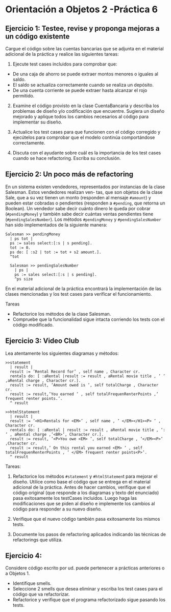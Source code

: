Orientación a Objetos 2 -Práctica 6
====================================



Ejercicio 1: Testee, revise y proponga mejoras a un código existente
-------------------------------------

Cargue el código sobre las cuentas bancarias que se adjunta en el material adicional de la práctica y realice las
siguientes tareas:


1. Ejecute test cases incluidos para comprobar que:


  - De una caja de ahorro se puede extraer montos menores o iguales al saldo.
  - El saldo se actualiza correctamente cuando se realiza un depósito.
  - De una cuenta corriente se puede extraer hasta alcanzar el rojo permitido.
  

2. Examine el código provisto en la clase CuentaBancaria y describa los problemas de diseño y/o codificación
que encuentre. Sugiera un diseño mejorado y aplique todos los cambios necesarios al código para implementar
su diseño.


3. Actualice los test cases para que funcionen con el código corregido y ejecútelos para comprobar que el modelo
continúa comportándose correctamente.


4. Discuta con el ayudante sobre cuál es la importancia de los test cases cuando se hace refactoring. Escriba su
conclusión.



Ejercicio 2: Un poco más de refactoring
-------------------------------------


En un sistema existen vendedores, representados por instancias de la clase Salesman. Estos vendedores realizan ven-
tas, que son objetos de la clase Sale, que a su vez tienen un monto (responden al mensaje `#amount`) y pueden estar
cobradas o pendientes (responden a `#pending`, que retorna un Boolean). Un vendedor sabe decir cuánto dinero le
queda por cobrar (`#pendingMoney`) y también sabe decir cuántas ventas pendientes tiene (`#pendingSalesNumber`).
Los métodos `#pendingMoney` y `#pendingSalesNumber` han sido implementados de la siguiente manera:


```
Salesman >> pendingMoney
  | ps tot |
  ps := sales select:[:s | s pending].
  tot := 0.
  ps do: [ :s2 | tot := tot + s2 amount.].
  ^tot
  
  Salesman >> pendingSalesNumber
    | ps |
    ps := sales select:[:s | s pending].
    ^ps size
```

En el material adicional de la práctica encontrará la implementación de las clases mencionadas y los test cases para verificar el funcionamiento.


Tareas

  - Refactorice los métodos de la clase Salesman.
  - Compruebe que la funcionalidad sigue intacta corriendo los tests con el código modificado.



Ejercicio 3: Video Club
-------------------------------------


Lea atentamente los siguientes diagramas y métodos:

```
>>statement
  | result |
  result := ’Rental Record for’ , self name , Character cr.
  rentals do: [ :aRental |result := result , aRental movie title , ’ ’ ,aRental charge , Character cr.].
  result := result, ’Amount owed is ’, self totalCharge , Character cr.
  result := result,’You earned ’ , self totalFrequenRenterPoints ,’ frequent renter points.’.
  ^ result

>>htmlStatement
  | result |
  result := ’<H1>Rentals for <EM>’ , self name , ’ </EM></H1><P> ’ , Character cr.
  rentals do: [ :aRental | result := result , aRental movie title , ’: ’ , aRental charge ,’<BR>’, Character cr.].
  result := result, ’<P>You owe <EM> ’, self totalCharge , ’</EM><P>’ ,Character cr.
  result := result,’ On this rental you earned <EM> ’ , self totalFrequenRenterPoints , ’ </EM> frequent renter points<P>’.
  ^ result
```

Tareas:


1. Refactorice los métodos `#statement` y `#htmlStatemen`t para mejorar el diseño.
Utilice como base el código que se entrega en el material adicional de la práctica. Antes de hacer cambios,
verifique que el código original (que responde a los diagramas y texto del enunciado) pasa exitosamente los
testCases incluidos. Luego haga las modificaciones que se piden al diseño e implemente los cambios al código
para responder a su nuevo diseño.

2. Verifique que el nuevo código también pasa exitosamente los mismos tests.

3. Documente los pasos de refactoring aplicados indicando las técnicas de refactorings que utiliza.



Ejercicio 4:
-------------------------------------

Considere código escrito por ud. puede pertenecer a prácticas anteriores o a Objetos 1.

  - Identifique smells.
  - Seleccione 2 smells que desea eliminar y escriba los test cases para el código que va refactorizar.
  - Refactorice y verifique que el programa refactorizado sigue pasando los tests.




















